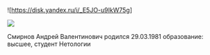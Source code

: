 ![https://disk.yandex.ru/i/_E5JO-u9IkW75g]

![](https://disk.yandex.ru/i/_E5JO-u9IkW75)

Смирнов Андрей Валентинович
родился 29.03.1981
образование: высшее,
студент Нетологии 